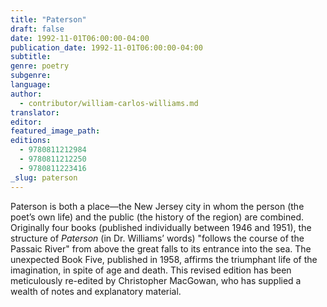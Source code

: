 ```yaml
---
title: "Paterson"
draft: false
date: 1992-11-01T06:00:00-04:00
publication_date: 1992-11-01T06:00:00-04:00
subtitle:
genre: poetry
subgenre:
language:
author:
  - contributor/william-carlos-williams.md
translator:
editor:
featured_image_path:
editions:
  - 9780811212984
  - 9780811212250
  - 9780811223416
_slug: paterson
---
```


Paterson is both a place—the New Jersey city in whom the person (the poet’s own life) and the public (the history of the region) are combined. Originally four books (published individually between 1946 and 1951), the structure of _Paterson_ (in Dr. Williams’ words) "follows the course of the Passaic River" from above the great falls to its entrance into the sea. The unexpected Book Five, published in 1958, affirms the triumphant life of the imagination, in spite of age and death. This revised edition has been meticulously re-edited by Christopher MacGowan, who has supplied a wealth of notes and explanatory material.

